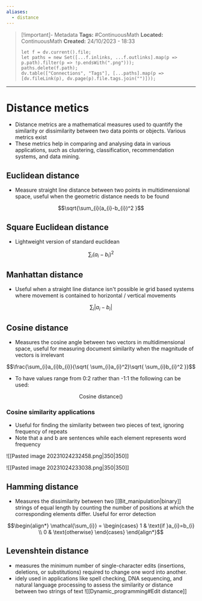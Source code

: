```yaml
---
aliases:
  - distance
---
```

> [!important]- Metadata
> **Tags:** #ContinuousMath 
> **Located:** ContinuousMath
> **Created:** 24/10/2023 - 18:33
> ```dataviewjs
> let f = dv.current().file;
> let paths = new Set([...f.inlinks, ...f.outlinks].map(p => p.path).filter(p => !p.endsWith(".png")));
> paths.delete(f.path);
> dv.table(["Connections", "Tags"], [...paths].map(p => [dv.fileLink(p), dv.page(p).file.tags.join("")]));
> ```

___
# Distance metics
- Distance metrics are a mathematical measures used to quantify the similarity or dissimilarity between two data points or objects. Various metrics exist
- These metrics help in comparing and analysing data in various applications, such as clustering, classification, recommendation systems, and data mining.
## Euclidean distance
- Measure straight line distance between two points in multidimensional space, useful when the geometric distance needs to be found 

$$\sqrt{\sum_{i}(a_{i}-b_{i})^2 }$$

## Square Euclidean distance
- Lightweight version of standard euclidean

$$\sum_{i}(a_{i}-b_{i})^2$$

## Manhattan distance
- Useful when a straight line distance isn't possible ie grid based systems where movement is contained to horizontal / vertical movements

$$\sum_{i}|a_{i}-b_{i}|$$

## Cosine distance
- Measures the cosine angle between two vectors in multidimensional space, useful for measuring document similarity when the magnitude of vectors is irrelevant  

$$\frac{\sum_{i}a_{i}b_{i}}{\sqrt{ \sum_{i}a_{i}^2}\sqrt{ \sum_{i}b_{i}^2 }}$$

- To have values range from 0:2 rather than -1:1 the following can be used: 

$$\text{Cosine distance()}$$

### Cosine similarity applications
- Useful for finding the similarity between two pieces of text, ignoring frequency of repeats
- Note that a and b are sentences while each element represents word frequency 

![[Pasted image 20231024232458.png|350|350]]

![[Pasted image 20231024233038.png|350|350]]
## Hamming distance
- Measures the dissimilarity between two [[Bit_manipulation|binary]] strings of equal length by counting the number of positions at which the corresponding elements differ. Useful for error detection 

$$\begin{align*}
\mathcal{\sum_{i}} =
\begin{cases}
1 & \text{if }a_{i}=b_{i} \\
0 & \text{otherwise}
\end{cases}
\end{align*}$$

## Levenshtein distance 
- measures the minimum number of single-character edits (insertions, deletions, or substitutions) required to change one word into another.
- idely used in applications like spell checking, DNA sequencing, and natural language processing to assess the similarity or distance between two strings of text
![[Dynamic_programming#Edit distance]]